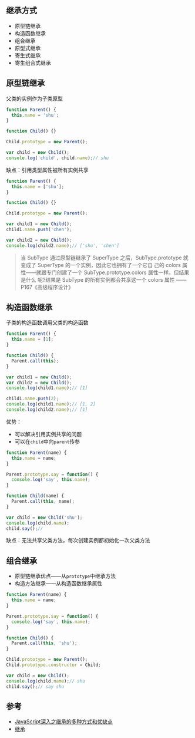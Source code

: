 ## 继承方式
* 原型链继承
* 构造函数继承
* 组合继承
* 原型式继承
* 寄生式继承
* 寄生组合式继承

## 原型链继承
父类的实例作为子类原型

```js
function Parent() {
  this.name = 'shu';
}

function Child() {}

Child.prototype = new Parent();

var child = new Child();
console.log('child', child.name);// shu
```

缺点：引用类型属性被所有实例共享

```js
function Parent() {
  this.name = ['shu'];
}

function Child() {}

Child.prototype = new Parent();

var child1 = new Child();
child1.name.push('chen');

var child2 = new Child();
console.log(child2.name);// ['shu', 'chen']
```

> 当 SubType 通过原型链继承了 SuperType 之后，SubType.prototype 就变成了 SuperType 的一个实例，因此它也拥有了一个它自 己的 colors 属性——就跟专门创建了一个 SubType.prototype.colors 属性一样。但结果是什么 呢?结果是 SubType 的所有实例都会共享这一个 colors 属性
—— P167《高级程序设计》

## 构造函数继承
子类的构造函数调用父类的构造函数

```js
function Parent() {
  this.name = [1];
}

function Child() {
  Parent.call(this);
}

var child1 = new Child();
var child2 = new Child();
console.log(child1.name);// [1]

child1.name.push(2);
console.log(child1.name);// [1, 2]
console.log(child2.name);// [1]

```

优势：
* 可以解决引用实例共享的问题
* 可以在`child`中向`parent`传参

```js
function Parent(name) {
  this.name = name;
}

Parent.prototype.say = function() {
  console.log('say', this.name);
}

function Child(name) {
  Parent.call(this, name);
}

var child = new Child('shu');
console.log(child.name);
child.say();// 

```

缺点：无法共享父类方法，每次创建实例都初始化一次父类方法

## 组合继承
* 原型链继承优点——从`prototype`中继承方法
* 构造方法继承——从构造函数继承属性

```js
function Parent(name) {
  this.name = name;
}

Parent.prototype.say = function() {
  console.log('say', this.name);
}

function Child() {
  Parent.call(this, 'shu');
}

Child.prototype = new Parent();
Child.prototype.constructor = Child;

var child = new Child();
console.log(child.name);// shu
child.say();// say shu
```

## 参考
* [JavaScript深入之继承的多种方式和优缺点](https://github.com/mqyqingfeng/Blog/issues/16)
* [继承](https://segmentfault.com/a/1190000015216289)
